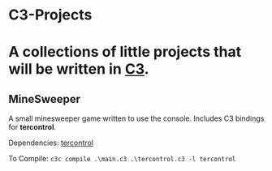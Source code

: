 # C3-Projects
 
A collections of little projects that will be written in [C3](https://c3-lang.org/).
=========


## MineSweeper

A small minesweeper game written to use the console. Includes C3 bindings for **tercontrol**.

Dependencies:
[tercontrol](https://github.com/ZackeryRSmith/tercontrol.git)

To Compile:
`c3c compile .\main.c3 .\tercontrol.c3 -l tercontrol`